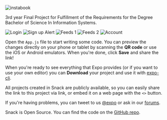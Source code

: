 ![instabook](https://user-images.githubusercontent.com/98904606/191973474-48c36211-31f6-493d-ac2e-3d4c8e5ce170.png)

3rd year Final Project for Fulfillment of the Requirements for the Degree
Bachelor of Science In Information Systems.




![Login](https://user-images.githubusercontent.com/98904606/191979593-328ac0ca-b66f-4bca-95d8-284cccb26c1a.PNG)
![Sign up Alert](https://user-images.githubusercontent.com/98904606/191979609-2e18eef4-11f9-4e25-84cd-18f08d5dc351.PNG)
![Feeds 1](https://user-images.githubusercontent.com/98904606/191979645-84b1740b-fb58-4d28-9728-6d129cb8ccf9.PNG)
![Feeds 2](https://user-images.githubusercontent.com/98904606/191979662-fd31684a-e4b0-4468-a5e3-67701c25ac78.PNG)
![Account](https://user-images.githubusercontent.com/98904606/191979675-424c7618-06fa-472a-a578-f3f061ce2510.PNG)


Open the `App.js` file to start writing some code. You can preview the changes directly on your phone or tablet by scanning the **QR code** or use the iOS or Android emulators. When you're done, click **Save** and share the link!

When you're ready to see everything that Expo provides (or if you want to use your own editor) you can **Download** your project and use it with [expo-cli](https://docs.expo.io/get-started/installation).

All projects created in Snack are publicly available, so you can easily share the link to this project via link, or embed it on a web page with the `<>` button.

If you're having problems, you can tweet to us [@expo](https://twitter.com/expo) or ask in our [forums](https://forums.expo.io/c/snack).

Snack is Open Source. You can find the code on the [GitHub repo](https://github.com/expo/snack).
